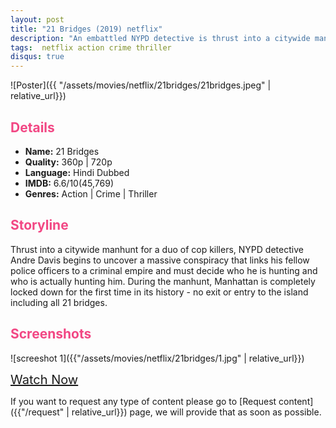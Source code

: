 ```yaml
---
layout: post
title: "21 Bridges (2019) netflix"
description: "An embattled NYPD detective is thrust into a citywide manhunt for a pair of cop killers after uncovering a massive and unexpected conspiracy. "
tags:  netflix action crime thriller
disqus: true
---
```

<style>
h2{
    color:#F24784;
}
</style>

![Poster]({{ "/assets/movies/netflix/21bridges/21bridges.jpeg" | relative_url}})

## Details

* **Name:** 21 Bridges
* **Quality:** 360p \| 720p
* **Language:** Hindi Dubbed
* **IMDB:** 6.6/10(45,769)
* **Genres:**   Action \| Crime \| Thriller

## Storyline

Thrust into a citywide manhunt for a duo of cop killers, NYPD detective Andre Davis begins to uncover a massive conspiracy that links his fellow police officers to a criminal empire and must decide who he is hunting and who is actually hunting him. During the manhunt, Manhattan is completely locked down for the first time in its history - no exit or entry to the island including all 21 bridges.

## Screenshots

![screeshot 1]({{"/assets/movies/netflix/21bridges/1.jpg" | relative_url}})
<!-- <br>
![screeshot 2]({{"/assets/movies/zee5/21bridges/2.jpg" | relative_url}})
<br>
![screeshot 3]({{"/assets/movies/zee5/21bridges/3.jpg" | relative_url}})
<br> -->

<a class="btn card_btn" href="{{ '/movies/netflix/21bridges' | relative_url}}" style="font-size:20px" target="_blank">Watch Now</a>

If you want to request any type of content please go to [Request content]({{"/request" | relative_url}}) page, we will provide that as soon as possible.
